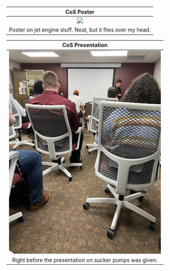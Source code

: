 
|                                CoS Poster                                 |
| :------------------------------------------------------------------------: |
|  <img src="https://github.com/Xx-RON-xX/3013_DUMP/blob/main/Assignments/A04/IMG_1891.JPG?raw=true" width="400">   |
| Poster on jet engine stuff. Neat, but it flies over my head. |

|                                CoS Presentation                                 |
| :------------------------------------------------------------------------: |
|  <img src="https://github.com/Xx-RON-xX/3013_DUMP/blob/main/Assignments/A04/IMG_1892.JPG?raw=true" width="400">   |
| Right before the presentation on sucker pumps was given. |
